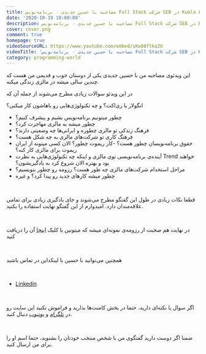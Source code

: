 ```yaml
---
title: مصاحبه با حسین جدیدی ۰ برنامه‌نویس Full Stack شرکت SEB در Kuala Lumpur, Malaysia
date: '2020-10-19 10:00:00'
description: مصاحبه با حسین جدیدی ۰ برنامه‌نویس Full Stack شرکت SEB در Kuala Lumpur, Malaysia
cover: cover.png
comment: true
homepage: true
videoSourceURL: https://www.youtube.com/embed/sKw88ftkaZU
videoTitle: 'مصاحبه با حسین جدیدی ۰ برنامه‌نویس Full Stack شرکت SEB در Kuala Lumpur, Malaysia'
category: programming-world
---
```


این ویدئوی مصاحبه من با حسین جدیدی یکی از دوستان خوب و قدیمی من هست که چندین سالی میشه در مالزی زندگی میکنه.
<br />

در این ویدئو سوالات زیادی مطرح می‌شوند از جمله آن که

انگولار یا ری‌اکت؟ و چه تکنولوژی‌هایی رو باهاشون کار میکنی؟

- چطور میتونیم برنامه‌نویس بشیم و پیشرف کنیم؟
- چطور میشه به مالزی مهاجرت کرد؟
- فرهنگ زندکی تو مالزی چطوره و ایرانی‌ها چه وضعیتی دارند؟
- فرهنگ کاری تو شرکت‌های مالزی به چه شکل هست؟
- حقوق برنامه‌نویسان چطور هست؟
  -کار ریموت چطور؟ الان کسی میتونه از ایران ریموت برای مالزی کار کنه؟
- آینده‌ی برنامه‌نویسی توی مالزی و اینکه چه تکنولوژی‌هایی به نظرت Trend خواهند بود و بهتره الان شروع کرد به یادگیریشون؟
- مراحل استخدام شرکت‌های مالزی چه طور هست؟ رزومه رو چطور بنویسیم؟
- چطور میشه کارهای جدید رو پیدا کرد؟
  و غیره

<br />

قطعا نکات زیادی در طول این گفتگو مطرح می‌شوند و جای یادگیری زیادی برای تمامی علاقه‌مندان دارد. امیدوارم از این گفتگو نهایت استفاده را بکنید.

<br />

در نهایت هم صحبت از رزومه‌ی نمونه‌ای میشه که میتونین با کلیک
[اینجا](./resume-fa-ehsan-gazar-com.pdf)
آن را دریافت کنید

<br />

همچنین می‌توانید با حسین با لینکداین در تماس باشید

<br />

- [Linkedin](https://www.linkedin.com/in/hossein-jadidi-9ba76461/)

<br />

اگر سوال یا نکته‌ای دارید، حتما در بخش کامنت‌ها بذارید و فراموش نکنید این سایت رو در
[تلگرام](https://t.me/fa_ehsangazar_com)
و
[یوتیوب](https://www.youtube.com/channel/UC-NKQJ0bsHTXS_PzYCSvVUQ)
دنبال کنید.

<br />

ضمنا اگر دوست دارید گفتگوی من با شخص منتخب خودتان را بشنوید، حتما اسم او را برای من ارسال کنید.
